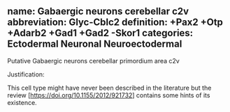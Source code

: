 name: Gabaergic neurons cerebellar c2v
abbreviation: Glyc-Cblc2
definition: +Pax2 +Otp +Adarb2 +Gad1 +Gad2 -Skor1
categories: Ectodermal Neuronal Neuroectodermal
---

Putative Gabaergic neurons cerebellar primordium area c2v

Justification:

This cell type might have never been described in the literature but the review [https://doi.org/10.1155/2012/921732] contains some hints of its existence.
